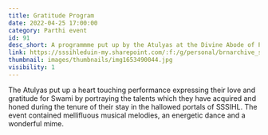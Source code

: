 ```yaml
---
title: Gratitude Program
date: 2022-04-25 17:00:00
category: Parthi event
id: 91
desc_short: A programmme put up by the Atulyas at the Divine Abode of Prashanthi Nilayam, to express their gratitude for our Beloved Bhagawan.
link: https://sssihleduin-my.sharepoint.com/:f:/g/personal/brnarchive_sssihl_edu_in/EqPVv_A5NJJKodxcDThNNQUBi7-OfKAB_rDTZE8fvlbULQ?e=Kd3330
thumbnail: images/thumbnails/img1653490044.jpg
visibility: 1
---
```


The Atulyas put up a heart touching performance expressing their love and gratitude for Swami by portraying the talents which they have acquired and honed during the tenure of their stay in the hallowed portals of SSSIHL. The event contained  mellifluous musical melodies, an energetic dance and a wonderful mime.